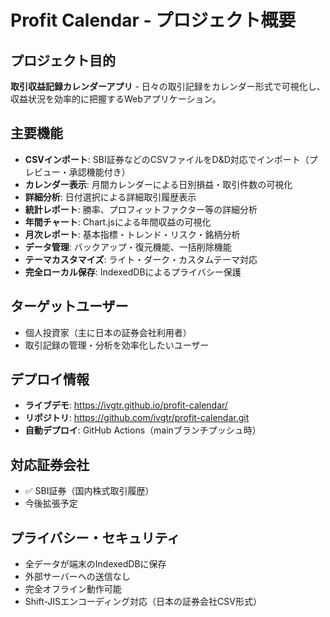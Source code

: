 # Profit Calendar - プロジェクト概要

## プロジェクト目的
**取引収益記録カレンダーアプリ** - 日々の取引記録をカレンダー形式で可視化し、収益状況を効率的に把握するWebアプリケーション。

## 主要機能
- **CSVインポート**: SBI証券などのCSVファイルをD&D対応でインポート（プレビュー・承認機能付き）
- **カレンダー表示**: 月間カレンダーによる日別損益・取引件数の可視化
- **詳細分析**: 日付選択による詳細取引履歴表示
- **統計レポート**: 勝率、プロフィットファクター等の詳細分析
- **年間チャート**: Chart.jsによる年間収益の可視化
- **月次レポート**: 基本指標・トレンド・リスク・銘柄分析
- **データ管理**: バックアップ・復元機能、一括削除機能
- **テーマカスタマイズ**: ライト・ダーク・カスタムテーマ対応
- **完全ローカル保存**: IndexedDBによるプライバシー保護

## ターゲットユーザー
- 個人投資家（主に日本の証券会社利用者）
- 取引記録の管理・分析を効率化したいユーザー

## デプロイ情報
- **ライブデモ**: https://ivgtr.github.io/profit-calendar/
- **リポジトリ**: https://github.com/ivgtr/profit-calendar.git
- **自動デプロイ**: GitHub Actions（mainブランチプッシュ時）

## 対応証券会社
- ✅ SBI証券（国内株式取引履歴）
- 今後拡張予定

## プライバシー・セキュリティ
- 全データが端末のIndexedDBに保存
- 外部サーバーへの送信なし
- 完全オフライン動作可能
- Shift-JISエンコーディング対応（日本の証券会社CSV形式）